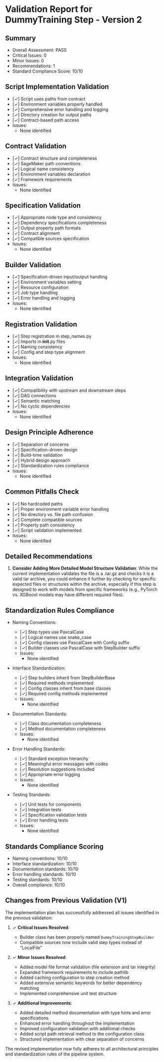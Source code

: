 # Validation Report for DummyTraining Step - Version 2

## Summary
- Overall Assessment: PASS
- Critical Issues: 0
- Minor Issues: 0
- Recommendations: 1
- Standard Compliance Score: 10/10

## Script Implementation Validation
- [✓] Script uses paths from contract
- [✓] Environment variables properly handled
- [✓] Comprehensive error handling and logging
- [✓] Directory creation for output paths
- [✓] Contract-based path access
- Issues:
  - None identified

## Contract Validation
- [✓] Contract structure and completeness
- [✓] SageMaker path conventions
- [✓] Logical name consistency
- [✓] Environment variables declaration
- [✓] Framework requirements
- Issues:
  - None identified

## Specification Validation
- [✓] Appropriate node type and consistency
- [✓] Dependency specifications completeness
- [✓] Output property path formats
- [✓] Contract alignment
- [✓] Compatible sources specification
- Issues:
  - None identified

## Builder Validation
- [✓] Specification-driven input/output handling
- [✓] Environment variables setting
- [✓] Resource configuration
- [✓] Job type handling
- [✓] Error handling and logging
- Issues:
  - None identified

## Registration Validation
- [✓] Step registration in step_names.py
- [✓] Imports in __init__.py files
- [✓] Naming consistency
- [✓] Config and step type alignment
- Issues:
  - None identified

## Integration Validation
- [✓] Compatibility with upstream and downstream steps
- [✓] DAG connections
- [✓] Semantic matching
- [✓] No cyclic dependencies
- Issues:
  - None identified

## Design Principle Adherence
- [✓] Separation of concerns
- [✓] Specification-driven design
- [✓] Build-time validation
- [✓] Hybrid design approach
- [✓] Standardization rules compliance
- Issues:
  - None identified

## Common Pitfalls Check
- [✓] No hardcoded paths
- [✓] Proper environment variable error handling
- [✓] No directory vs. file path confusion
- [✓] Complete compatible sources
- [✓] Property path consistency
- [✓] Script validation implemented
- Issues:
  - None identified

## Detailed Recommendations
1. **Consider Adding More Detailed Model Structure Validation**: While the current implementation validates the file is a .tar.gz and checks it is a valid tar archive, you could enhance it further by checking for specific expected files or structures within the archive, especially if this step is designed to work with models from specific frameworks (e.g., PyTorch vs. XGBoost models may have different required files).

## Standardization Rules Compliance
- Naming Conventions:
  - [✓] Step types use PascalCase
  - [✓] Logical names use snake_case
  - [✓] Config classes use PascalCase with Config suffix
  - [✓] Builder classes use PascalCase with StepBuilder suffix
  - Issues:
    - None identified

- Interface Standardization:
  - [✓] Step builders inherit from StepBuilderBase
  - [✓] Required methods implemented
  - [✓] Config classes inherit from base classes
  - [✓] Required config methods implemented
  - Issues:
    - None identified

- Documentation Standards:
  - [✓] Class documentation completeness
  - [✓] Method documentation completeness
  - Issues:
    - None identified

- Error Handling Standards:
  - [✓] Standard exception hierarchy
  - [✓] Meaningful error messages with codes
  - [✓] Resolution suggestions included
  - [✓] Appropriate error logging
  - Issues:
    - None identified

- Testing Standards:
  - [✓] Unit tests for components
  - [✓] Integration tests
  - [✓] Specification validation tests
  - [✓] Error handling tests
  - Issues:
    - None identified

## Standards Compliance Scoring
- Naming conventions: 10/10
- Interface standardization: 10/10
- Documentation standards: 10/10
- Error handling standards: 10/10
- Testing standards: 10/10
- Overall compliance: 10/10

## Changes from Previous Validation (V1)

The implementation plan has successfully addressed all issues identified in the previous validation:

1. ✓ **Critical Issues Resolved**:
   - Builder class has been properly named `DummyTrainingStepBuilder`
   - Compatible sources now include valid step types instead of "LocalFile"

2. ✓ **Minor Issues Resolved**:
   - Added model file format validation (file extension and tar integrity)
   - Expanded framework requirements to include pathlib
   - Added caching configuration to step creation method
   - Added extensive semantic keywords for better dependency matching
   - Implemented comprehensive unit test structure

3. ✓ **Additional Improvements**:
   - Added detailed method documentation with type hints and error specifications
   - Enhanced error handling throughout the implementation
   - Improved configuration validation with additional checks
   - Added script path retrieval method to the configuration class
   - Structured implementation with clear separation of concerns

The revised implementation now fully adheres to all architectural principles and standardization rules of the pipeline system.
